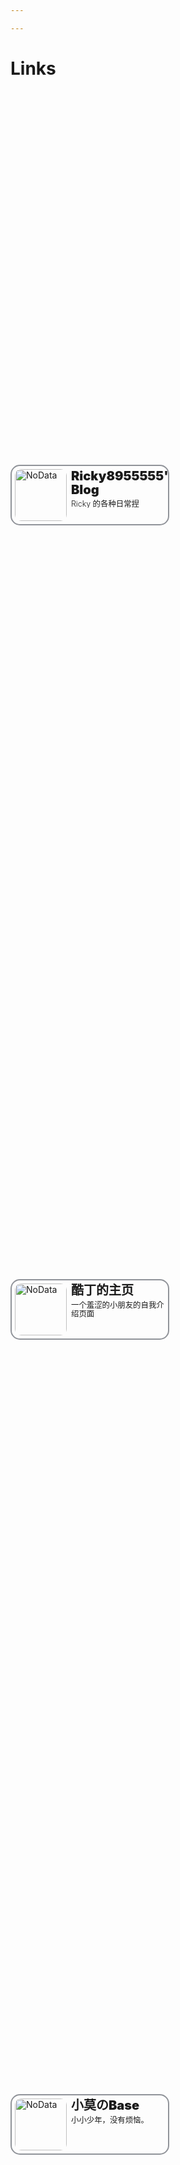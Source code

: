 ```yaml
---

---
```

# Links

<div class="container">
    <a class="card" href="https://blog.rkmiao.eu.org" target="_blank">
        <img class="img" src="https://blog.rkmiao.eu.org/images/profile.webp" alt="NoData">
        <div class="right">
            <span class="name">Ricky8955555's Blog</span>
            <span class="remark">Ricky 的各种日常捏</span>
        </div>
    </a>
        <a class="card" href="https://coldin.top" target="_blank">
        <img class="img" src="https://coldin.top/avatar.png" alt="NoData">
        <div class="right">
            <span class="name">酷丁的主页</span>
            <span class="remark">一个羞涩的小朋友的自我介绍页面</span>
        </div>
    </a>
    <a class="card" href="https://mou.best" target="_blank">
        <img class="img" src="https://gitee.com/xiaomouz/xiaomouz/raw/master/upload/images/06bcb167ff840.jpg" alt="NoData">
        <div class="right">
            <span class="name">小莫のBase</span>
            <span class="remark">小小少年，没有烦恼。</span>
        </div>
    </a>
</div>

<style>
    .container{
        width:100%;
        height:100%;
        display:flex;
        flex-direction: row;
        align-items: center;
        justify-content: flex-start;
        flex-wrap:wrap;
        gap: 10px;
        line-height:1.1;
    }
    .container .card{
        width:240px;
        padding:5px;
        height:83px;
        border: 2px solid #909399;
        border-radius:15px;
        display:flex;
        text-decoration:none;
        gap: 7px;
        overflow: hidden;
    }


    .container .card:hover{
        border: 2px solid #FF4D4D;
    }

    .container .card .img{
        padding:0px;
        margin:0px;
        border-radius:10px;
        width:83px;
        height:83px;
    }
    
    .container .card .right{
        height:100%;
        display:flex;
        flex-direction: column;
        align-items: start;
        justify-content: start;
        gap: 5px;
    }
    .container .card .right .name{
        min-height:23px;
        text-align:start;
        overflow: hidden;
        text-overflow: ellipsis;
        font-size:20px;
        font-weight:900;
    }
    
    .container .card .right .remark{
        overflow: hidden;
        text-overflow: ellipsis;
        font-size:12.4px;
        font-weight:300;
    }
</style>

喵~
